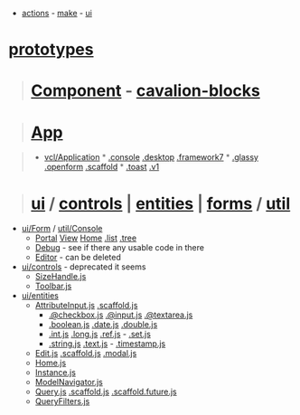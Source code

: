 * [actions](:/) - [make](:/) - [ui](:/)

# [prototypes](./)

> # [Component]((./:)) - [cavalion-blocks]((./:))

> # [App]((./:))

> * [vcl/Application]()
	* [.console]((./App:)) [.desktop]((./App:)) [.framework7]((./App:))
	* [.glassy]((./App:)) [.openform]((./App:)) [.scaffold]((./App:))
	* [.toast]((./App:)) [.v1]((./App:))

> # [ui](:/) / [controls](ui/:/) | [entities](ui/:/) | [forms](ui/:/) / [util](ui/forms/:/)

> 
* [ui/Form]((./:)) / [util/Console]((./ui/forms/:))
	* [Portal]((./ui/forms/:)) [View]((./ui/forms/:)) [Home]((./ui/forms/:)) [.list]((./ui/forms/Home:)) [.tree]((./ui/forms/Home:))
	* [Debug]((./ui/forms/:)) - see if there any usable code in there
	* [Editor]((./ui/forms/:)) - can be deleted
* [ui/controls](:/) - deprecated it seems
	* [SizeHandle.js](:/ui/controls/:)
	* [Toolbar.js](:/ui/controls/:)
* [ui/entities](:/)
	* [AttributeInput.js](ui/entities/:) [.scaffold.js](ui/entities/AttributeInput:)
		* [.@checkbox.js](ui/entities/AttributeInput:) [.@input.js](ui/entities/AttributeInput:) [.@textarea.js](ui/entities/AttributeInput:)
		* [.boolean.js](ui/entities/AttributeInput:) [.date.js](ui/entities/AttributeInput:) [.double.js](ui/entities/AttributeInput:) 
		* [.int.js](ui/entities/AttributeInput:) [.long.js](ui/entities/AttributeInput:) [.ref.js](ui/entities/AttributeInput:) - [.set.js](ui/entities/AttributeInput:) 
		* [.string.js](ui/entities/AttributeInput:) [.text.js](ui/entities/AttributeInput:) - [.timestamp.js](ui/entities/AttributeInput:)
	* [Edit.js](ui/entities/:) [.scaffold.js](ui/entities/Edit:) [.modal.js](ui/entities/Edit:)
	* [Home.js](ui/entities/)
	* [Instance.js](ui/entities/:)
	* [ModelNavigator.js](ui/entities/:)
	* [Query.js](ui/entities/:) [.scaffold.js](ui/entities/Query:) [.scaffold.future.js](ui/entities/Query:)
	* [QueryFilters.js](ui/entities/:)